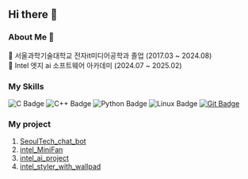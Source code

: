 ## Hi there 👋

### About Me 🌱

 🔶 서울과학기술대학교 전자it미디어공학과 졸업 (2017.03 ~ 2024.08)</br>
 🔶 Intel 엣지 ai 소프트웨어 아카데미 (2024.07 ~ 2025.02)

### My Skills
![C Badge](https://img.shields.io/badge/-C-033963?style=for-the-badge&logo=c&logoColor=white)
![C++ Badge](https://img.shields.io/badge/-C++-033963?style=for-the-badge&logo=cplusplus&logoColor=white)
![Python Badge](https://img.shields.io/badge/-Python-3776AB?style=for-the-badge&logo=python&logoColor=white)
![Linux Badge](https://img.shields.io/badge/-Linux-FCC624?style=for-the-badge&logo=linux&logoColor=black)
[![Git Badge](https://img.shields.io/badge/-Git-F05032?style=for-the-badge&logo=git&logoColor=white)](https://github.com/HanTaeSeop)

### My project
1.  [SeoulTech_chat_bot](https://github.com/HanTaeSeop/SeoulTech_chat_bot)
2.  [intel_MiniFan](https://github.com/HanTaeSeop/intel_MiniFan)
3.  [intel_ai_project](https://github.com/HanTaeSeop/intel_ai_project)
4.  [intel_styler_with_wallpad](https://github.com/HanTaeSeop/intel_styler_with_wallpad)




<!--
**HanTaeSeop/HanTaeSeop** is a ✨ _special_ ✨ repository because its `README.md` (this file) appears on your GitHub profile.

Here are some ideas to get you started:

- 🔭 I’m currently working on ...
- 🌱 I’m currently learning ...
- 👯 I’m looking to collaborate on ...
- 🤔 I’m looking for help with ...
- 💬 Ask me about ...
- 📫 How to reach me: ...
- 😄 Pronouns: ...
- ⚡ Fun fact: ...
-->
